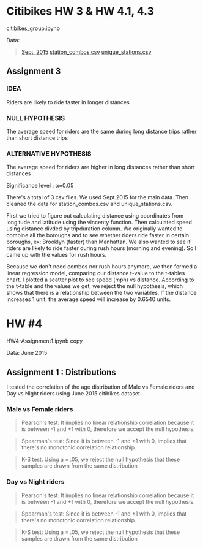 # Citibikes HW 3 & HW 4.1, 4.3

citibikes_group.ipynb

Data: 
> [Sept. 2015](https://drive.google.com/file/d/0B8EwoI-cGyuZY0QwWlFmNjlnMms/)
> [station_combos.csv](https://github.com/livenlulu/PUI2015_lkang/blob/master/citibikes/station_combos.csv)
> [unique_stations.csv](https://github.com/livenlulu/PUI2015_lkang/blob/master/citibikes/unique_stations.csv)


## Assignment 3

### IDEA
Riders are likely to ride faster in longer distances

### NULL HYPOTHESIS
The average speed for riders are the same during long distance trips rather than short distance trips

### ALTERNATIVE HYPOTHESIS

The average speed for riders are higher in long distances rather than short distances

Significance level : α=0.05

There's a total of 3 csv files. We used Sept.2015 for the main data. Then cleaned the data for station_combos.csv and unique_stations.csv.

First we tried to figure out calculating distance using coordinates from longitude and latitude using the vincenty function. Then calculated speed using distance divded by tripduration column. We originally wanted to combine all the boroughs and to see whether riders ride faster in certain boroughs, ex: Brooklyn (faster) than Manhattan. We also wanted to see if riders are likely to ride faster during rush hours (morning and evening). So I came up with the values for rush hours. 

Because we don't need combos nor rush hours anymore, we then formed a linear regression model, comparing our distance t-value to the t-tables chart. I plotted a scatter plot to see speed (mph) vs distance. According to the t-table and the values we get, we reject the null hypothesis, which shows that there is a relationship between the two variables. If the distance increases 1 unit, the average speed will increase by 0.6540 units. 


# HW #4
HW4-Assignment1.ipynb copy

Data: June 2015

## Assignment 1 : Distributions 

I tested the correlation of the age distribution of Male vs Female riders and Day vs Night riders using June 2015 citibikes dataset.

### Male vs Female riders
> Pearson's test: It implies no linear relationship correlation because it is between -1 and +1 with 0, therefore we accept the null hypothesis.

> Spearman's test: Since it is between -1 and +1 with 0, implies that there's no monotonic correlation relationship.

> K-S test: Using a = .05, we reject the null hypothesis that these samples are drawn from the same distribution

### Day vs Night riders
> Pearson's test: It implies no linear relationship correlation because it is between -1 and +1 with 0, therefore we accept the null hypothesis.

> Spearman's test: Since it is between -1 and +1 with 0, implies that there's no monotonic correlation relationship.

> K-S test: Using a = .05, we reject the null hypothesis that these samples are drawn from the same distribution
